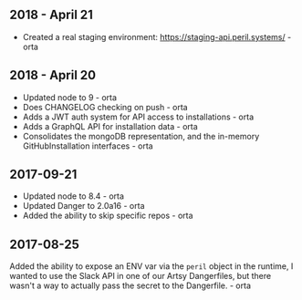 ## 2018 - April 21

* Created a real staging environment: https://staging-api.peril.systems/ - orta

## 2018 - April 20

* Updated node to 9 - orta
* Does CHANGELOG checking on push - orta
* Adds a JWT auth system for API access to installations - orta
* Adds a GraphQL API for installation data - orta
* Consolidates the mongoDB representation, and the in-memory GitHubInstallation interfaces - orta

## 2017-09-21

* Updated node to 8.4 - orta
* Updated Danger to 2.0a16 - orta
* Added the ability to skip specific repos - orta

## 2017-08-25

Added the ability to expose an ENV var via the `peril` object in the runtime, I wanted to use the Slack API in one of
our Artsy Dangerfiles, but there wasn't a way to actually pass the secret to the Dangerfile. - orta

